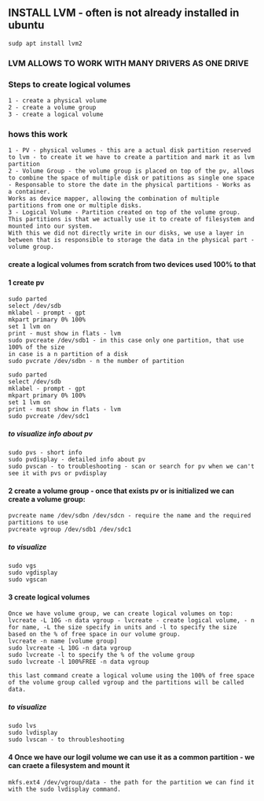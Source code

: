 ## INSTALL LVM  - often is not already installed in ubuntu
    sudp apt install lvm2

### LVM ALLOWS TO WORK WITH MANY DRIVERS AS ONE DRIVE

### Steps to create logical volumes
    1 - create a physical volume 
    2 - create a volume group 
    3 - create a logical volume

### hows this work
    1 - PV - physical volumes - this are a actual disk partition reserved to lvm - to create it we have to create a partition and mark it as lvm partition 
    2 - Volume Group - the volume group is placed on top of the pv, allows to combine the space of multiple disk or patitions as single one space - Responsable to store the date in the physical partitions - Works as a container. 
    Works as device mapper, allowing the combination of multiple partitions from one or multiple disks.
    3 - Logical Volume - Partition created on top of the volume group. This partitions is that we actually use it to create of filesystem and mounted into our system. 
    With this we did not directly write in our disks, we use a layer in between that is responsible to storage the data in the physical part - volume group. 

#### create a logical volumes from scratch from two devices used 100% to that
#### 1 create pv 
    sudo parted 
    select /dev/sdb 
    mklabel - prompt - gpt
    mkpart primary 0% 100%
    set 1 lvm on 
    print - must show in flats - lvm
    sudo pvcreate /dev/sdb1 - in this case only one partition, that use 100% of the size 
    in case is a n partition of a disk
    sudo pvcrate /dev/sdbn - n the number of partition  

    sudo parted 
    select /dev/sdb 
    mklabel - prompt - gpt
    mkpart primary 0% 100%
    set 1 lvm on 
    print - must show in flats - lvm
    sudo pvcreate /dev/sdc1
##### to visualize info about pv
    sudo pvs - short info
    sudo pvdisplay - detailed info about pv
    sudo pvscan - to troubleshooting - scan or search for pv when we can't see it with pvs or pvdisplay

#### 2 create a volume group - once that exists pv or is initialized we can create a volume group:
    pvcreate name /dev/sdbn /dev/sdcn - require the name and the required partitions to use
    pvcreate vgroup /dev/sdb1 /dev/sdc1 
##### to visualize
    sudo vgs
    sudo vgdisplay
    sudo vgscan

#### 3 create logical volumes
    Once we have volume group, we can create logical volumes on top: 
    lvcreate -L 10G -n data vgroup - lvcreate - create logical volume, - n for name, -L the size specify in units and -l to specify the size based on the % of free space in our volume group.
    lvcreate -n name [volume group]
    sudo lvcreate -L 10G -n data vgroup 
    sudo lvcreate -l to specify the % of the volume group
    sudo lvcreate -l 100%FREE -n data vgroup 

    this last command create a logical volume using the 100% of free space of the volume group called vgroup and the partitions will be called data.
    
##### to visualize
    sudo lvs
    sudo lvdisplay
    sudo lvscan - to throubleshooting

#### 4 Once we have our logil volume we can use it as a common partition - we can craete a filesystem and mount it 
    mkfs.ext4 /dev/vgroup/data - the path for the partition we can find it with the sudo lvdisplay command.
    
    
